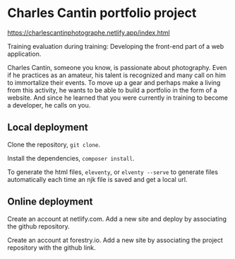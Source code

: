 # Charles Cantin portfolio project

<https://charlescantinphotographe.netlify.app/index.html>

Training evaluation during training: Developing the front-end part of a web application.

Charles Cantin, someone you know, is passionate about photography.
Even if he practices as an amateur, his talent is recognized and many call on him to immortalize their events.
To move up a gear and perhaps make a living from this activity, he wants to be able to build a portfolio in the form of a website.
And since he learned that you were currently in training to become a developer, he calls on you.

## Local deployment

Clone the repository, `git clone`.

Install the dependencies, `composer install`.

To generate the html files, `eleventy`, or `elventy --serve` to generate files automatically each time an njk file is saved and get a local url.

## Online deployment

Create an account at netlify.com. Add a new site and deploy by associating the github repository.

Create an account at forestry.io. Add a new site by associating the project repository with the github link.

